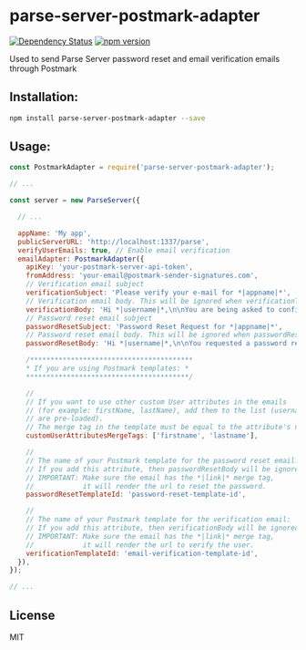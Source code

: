# parse-server-postmark-adapter
[![Dependency Status](https://david-dm.org/glennreyes/parse-server-postmark-adapter.svg)](https://david-dm.org/glennreyes/parse-server-postmark-adapter)
[![npm version](https://badge.fury.io/js/parse-server-postmark-adapter.svg)](https://badge.fury.io/js/parse-server-postmark-adapter)

Used to send Parse Server password reset and email verification emails through Postmark

## Installation:

```bash
npm install parse-server-postmark-adapter --save
```

## Usage:

```js
const PostmarkAdapter = require('parse-server-postmark-adapter');

// ...

const server = new ParseServer({

  // ...

  appName: 'My app',
  publicServerURL: 'http://localhost:1337/parse',
  verifyUserEmails: true, // Enable email verification
  emailAdapter: PostmarkAdapter({
    apiKey: 'your-postmark-server-api-token',
    fromAddress: 'your-email@postmark-sender-signatures.com',
    // Verification email subject
    verificationSubject: 'Please verify your e-mail for *|appname|*',
    // Verification email body. This will be ignored when verificationTemplateName is used.
    verificationBody: 'Hi *|username|*,\n\nYou are being asked to confirm the e-mail address *|email|* with *|appname|*\n\nClick here to confirm it:\n*|link|*',
    // Password reset email subject
    passwordResetSubject: 'Password Reset Request for *|appname|*',
    // Password reset email body. This will be ignored when passwordResetTemplateName is used.
    passwordResetBody: 'Hi *|username|*,\n\nYou requested a password reset for *|appname|*.\n\nClick here to reset it:\n*|link|*',

    /****************************************
    * If you are using Postmark templates: *
    ****************************************/

    //
    // If you want to use other custom User attributes in the emails
    // (for example: firstName, lastName), add them to the list (username and email 
    // are pre-loaded).
    // The merge tag in the template must be equal to the attribute's name.
    customUserAttributesMergeTags: ['firstname', 'lastname'],

    //
    // The name of your Postmark template for the password reset email:
    // If you add this attribute, then passwordResetBody will be ignored.
    // IMPORTANT: Make sure the email has the *|link|* merge tag,
    //            it will render the url to reset the password.
    passwordResetTemplateId: 'password-reset-template-id',

    //
    // The name of your Postmark template for the verification email:
    // If you add this attribute, then verificationBody will be ignored.
    // IMPORTANT: Make sure the email has the *|link|* merge tag,
    //            it will render the url to verify the user.
    verificationTemplateId: 'email-verification-template-id',
  }),
});

// ...
```

## License
MIT
